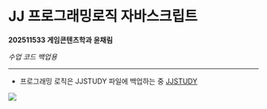 # JJ 프로그래밍로직 자바스크립트
**202511533 게임콘텐츠학과 윤채림**


*수업 코드 백업용*
** **
* 프로그래밍 로직은 JJSTUDY 파일에 백업하는 중
[JJSTUDY](JJSTUDY)

![](https://github.com/user-attachments/assets/d6cf8488-bf94-4770-9b4a-d4824ceb70a9)
